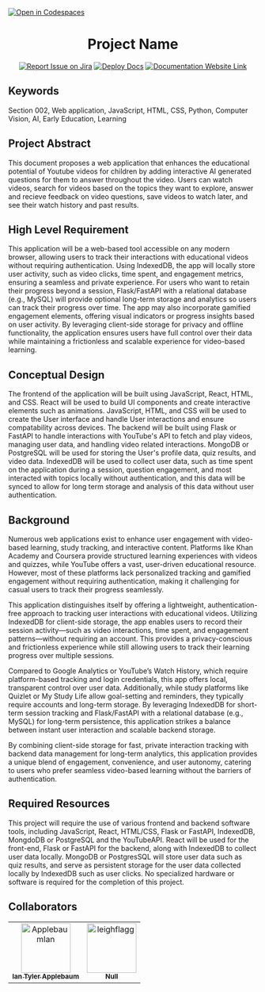 [![Open in Codespaces](https://classroom.github.com/assets/launch-codespace-2972f46106e565e64193e422d61a12cf1da4916b45550586e14ef0a7c637dd04.svg)](https://classroom.github.com/open-in-codespaces?assignment_repo_id=17853442)
<div align="center">

# Project Name
[![Report Issue on Jira](https://img.shields.io/badge/Report%20Issues-Jira-0052CC?style=flat&logo=jira-software)](https://temple-cis-projects-in-cs.atlassian.net/jira/software/c/projects/DT/issues)
[![Deploy Docs](https://github.com/ApplebaumIan/tu-cis-4398-docs-template/actions/workflows/deploy.yml/badge.svg)](https://github.com/ApplebaumIan/tu-cis-4398-docs-template/actions/workflows/deploy.yml)
[![Documentation Website Link](https://img.shields.io/badge/-Documentation%20Website-brightgreen)](https://applebaumian.github.io/tu-cis-4398-docs-template/)


</div>

## Keywords


Section 002, Web application, JavaScript, HTML, CSS, Python, Computer Vision, AI, Early Education, Learning


## Project Abstract
This document proposes a web application that enhances the educational potential of Youtube videos for children by adding interactive AI generated questions for them to answer throughout the video. Users can watch videos, search for videos based on the topics they want to explore, answer and recieve feedback on video questions, save videos to watch later, and see their watch history and past results.


## High Level Requirement


This application will be a web-based tool accessible on any modern browser, allowing users to track their interactions with educational videos without requiring authentication. Using IndexedDB, the app will locally store user activity, such as video clicks, time spent, and engagement metrics, ensuring a seamless and private experience. For users who want to retain their progress beyond a session, Flask/FastAPI with a relational database (e.g., MySQL) will provide optional long-term storage and analytics so users can track their progress over time. The app may also incorporate gamified engagement elements, offering visual indicators or progress insights based on user activity. By leveraging client-side storage for privacy and offline functionality, the application ensures users have full control over their data while maintaining a frictionless and scalable experience for video-based learning.


## Conceptual Design


The frontend of the application will be built using JavaScript, React, HTML, and CSS. React will be used to build UI components and create interactive elements such as animations. JavaScript, HTML, and CSS will be used to create the User interface and handle User interactions and ensure compatability across devices. The backend will be built using Flask or FastAPI to handle interactions with YouTube's API to fetch and play videos, managing user data, and handling video related interactions. MongoDB or PostgreSQL will be used for storing the User's profile data, quiz results, and video data. IndexedDB will be used to collect user data, such as time spent on the application during a session, question engagement, and most interacted with topics locally without authentication, and this data will be synced to allow for long term storage and analysis of this data without user authentication.


## Background


Numerous web applications exist to enhance user engagement with video-based learning, study tracking, and interactive content. Platforms like Khan Academy and Coursera provide structured learning experiences with videos and quizzes, while YouTube offers a vast, user-driven educational resource. However, most of these platforms lack personalized tracking and gamified engagement without requiring authentication, making it challenging for casual users to track their progress seamlessly.


This application distinguishes itself by offering a lightweight, authentication-free approach to tracking user interactions with educational videos. Utilizing IndexedDB for client-side storage, the app enables users to record their session activity—such as video interactions, time spent, and engagement patterns—without requiring an account. This provides a privacy-conscious and frictionless experience while still allowing users to track their learning progress over multiple sessions.


Compared to Google Analytics or YouTube’s Watch History, which require platform-based tracking and login credentials, this app offers local, transparent control over user data. Additionally, while study platforms like Quizlet or My Study Life allow goal-setting and reminders, they typically require accounts and long-term storage. By leveraging IndexedDB for short-term session tracking and Flask/FastAPI with a relational database (e.g., MySQL) for long-term persistence, this application strikes a balance between instant user interaction and scalable backend storage.


By combining client-side storage for fast, private interaction tracking with backend data management for long-term analytics, this application provides a unique blend of engagement, convenience, and user autonomy, catering to users who prefer seamless video-based learning without the barriers of authentication.


## Required Resources


This project will require the use of various frontend and backend software tools, including JavaScript, React, HTML/CSS, Flask or FastAPI, IndexedDB, MongdoDB or PostgreSQL and the YouTubeAPI. React will be used for the front-end, Flask or FastAPI for the backend, along with IndexedDB to collect user data locally. MongoDB or PostgresSQL will store user data such as quiz results, and serve as persistent storage for the user data collected locally by IndexedDB such as user clicks. No specialized hardware or software is required for the completion of this project.



## Collaborators

[//]: # ( readme: collaborators -start )
<table>
<tr>
    <td align="center">
        <a href="https://github.com/ApplebaumIan">
            <img src="https://avatars.githubusercontent.com/u/9451941?v=4" width="100;" alt="ApplebaumIan"/>
            <br />
            <sub><b>Ian Tyler Applebaum</b></sub>
        </a>
    </td>
    <td align="center">
        <a href="https://github.com/leighflagg">
            <img src="https://avatars.githubusercontent.com/u/77810293?v=4" width="100;" alt="leighflagg"/>
            <br />
            <sub><b>Null</b></sub>
        </a>
    </td></tr>
</table>

[//]: # ( readme: collaborators -end )
